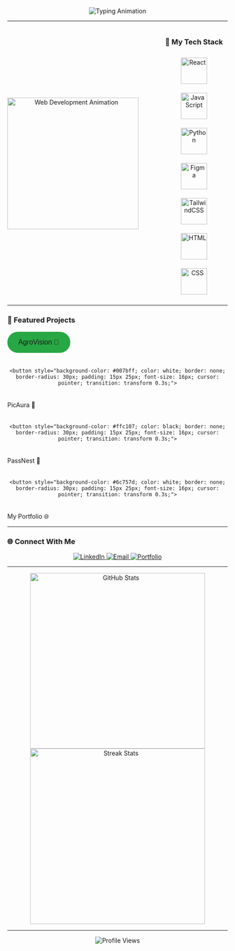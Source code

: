 <div align="center">
  <img src="https://readme-typing-svg.herokuapp.com?font=Fira+Code&size=30&duration=4000&color=1A73E8&center=true&vCenter=true&width=500&lines=Hi%2C+I'm+Rajesh+%F0%9F%91%8B;i'am/+Web+Developer+%26+Tech+Enthusiast!;Welcome+to+my+GitHub!+%E2%9C%A8" alt="Typing Animation" />
</div>

---

<div align="center" style="display: flex; justify-content: center; align-items: center; gap: 50px;">
  <img src="https://media.giphy.com/media/qgQUggAC3Pfv687qPC/giphy.gif" alt="Web Development Animation" width="300" />

  <div align="center">
    <h3>🚀 My Tech Stack</h3>
    <div>
      <img src="https://cdn.jsdelivr.net/gh/devicons/devicon/icons/react/react-original.svg" alt="React" width="60" style="margin: 10px;" />
      <img src="https://cdn.jsdelivr.net/gh/devicons/devicon/icons/javascript/javascript-original.svg" alt="JavaScript" width="60" style="margin: 10px;" />
      <img src="https://cdn.jsdelivr.net/gh/devicons/devicon/icons/python/python-original.svg" alt="Python" width="60" style="margin: 10px;" />
      <img src="https://cdn.jsdelivr.net/gh/devicons/devicon/icons/figma/figma-original.svg" alt="Figma" width="60" style="margin: 10px;" />
      <img src="https://cdn.jsdelivr.net/gh/devicons/devicon/icons/tailwindcss/tailwindcss-plain.svg" alt="TailwindCSS" width="60" style="margin: 10px;" />
      <img src="https://cdn.jsdelivr.net/gh/devicons/devicon/icons/html5/html5-original.svg" alt="HTML" width="60" style="margin: 10px;" />
      <img src="https://cdn.jsdelivr.net/gh/devicons/devicon/icons/css3/css3-original.svg" alt="CSS" width="60" style="margin: 10px;" />
    </div>
  </div>
</div>

---

### 🌟 Featured Projects  
<div align="center" style="display: flex; flex-wrap: wrap; gap: 20px;">

  <button style="background-color: #28a745; color: white; border: none; border-radius: 30px; padding: 15px 25px; font-size: 16px; cursor: pointer; transition: transform 0.3s;">
  <a href="https://agrovision-sih.vercel.app/" style="text-decoration: none;">
      AgroVision 🌾
  </a>
  </button>

    <button style="background-color: #007bff; color: white; border: none; border-radius: 30px; padding: 15px 25px; font-size: 16px; cursor: pointer; transition: transform 0.3s;">
  <a href="https://picaura.vercel.app/" style="text-decoration: none;">
      PicAura 🎨
  </a>
    </button>

    <button style="background-color: #ffc107; color: black; border: none; border-radius: 30px; padding: 15px 25px; font-size: 16px; cursor: pointer; transition: transform 0.3s;">
  <a href="https://passnest-manager.vercel.app/" style="text-decoration: none;">
      PassNest 🔐
  </a>
    </button>

    <button style="background-color: #6c757d; color: white; border: none; border-radius: 30px; padding: 15px 25px; font-size: 16px; cursor: pointer; transition: transform 0.3s;">
  <a href="https://talaganarajesh.vercel.app/" style="text-decoration: none;">
      My Portfolio 🌐
  </a>
    </button>

</div>

---

### 🌐 Connect With Me  
<div align="center">
  <a href="https://www.linkedin.com/in/talagana-rajesh-75a546289/">
    <img src="https://img.shields.io/badge/-LinkedIn-blue?style=for-the-badge&logo=linkedin" alt="LinkedIn" />
  </a>
  <a href="mailto:talaganarajesh@gmail.com">
    <img src="https://img.shields.io/badge/-Email-red?style=for-the-badge&logo=gmail" alt="Email" />
  </a>
  <a href="https://talaganarajesh.vercel.app">
    <img src="https://img.shields.io/badge/-Portfolio-black?style=for-the-badge&logo=vercel" alt="Portfolio" />
  </a>
</div>

---

<div align="center">
  <img src="https://github-readme-stats.vercel.app/api?username=TalaganaRajesh&show_icons=true&theme=radical" alt="GitHub Stats" width="400" />
  <img src="https://github-readme-streak-stats.herokuapp.com/?user=TalaganaRajesh&theme=radical" alt="Streak Stats" width="400" />
</div>

---

<div align="center">
  <img src="https://komarev.com/ghpvc/?username=TalaganaRajesh&label=Profile+Views&color=brightgreen&style=flat-square" alt="Profile Views" />
</div>
